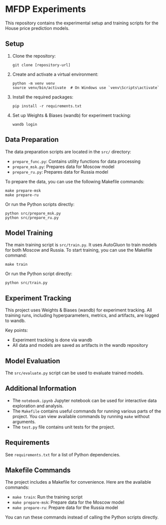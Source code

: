 # MFDP Experiments

This repository contains the experimental setup and training scripts for the House price prediction models.

## Setup

1. Clone the repository:

   ```
   git clone [repository-url]
   ```

2. Create and activate a virtual environment:

   ```
   python -m venv venv
   source venv/bin/activate  # On Windows use `venv\Scripts\activate`
   ```

3. Install the required packages:

   ```
   pip install -r requirements.txt
   ```

4. Set up Weights & Biases (wandb) for experiment tracking:
   ```
   wandb login
   ```

## Data Preparation

The data preparation scripts are located in the `src/` directory:

- `prepare_func.py`: Contains utility functions for data processing
- `prepare_msk.py`: Prepares data for Moscow model
- `prepare_ru.py`: Prepares data for Russia model

To prepare the data, you can use the following Makefile commands:

```
make prepare-msk
make prepare-ru
```

Or run the Python scripts directly:

```
python src/prepare_msk.py
python src/prepare_ru.py
```

## Model Training

The main training script is `src/train.py`. It uses AutoGluon to train models for both Moscow and Russia. To start training, you can use the Makefile command:

```
make train
```

Or run the Python script directly:

```
python src/train.py
```

## Experiment Tracking

This project uses Weights & Biases (wandb) for experiment tracking. All training runs, including hyperparameters, metrics, and artifacts, are logged to wandb.

Key points:

- Experiment tracking is done via wandb
- All data and models are saved as artifacts in the wandb repository

## Model Evaluation

The `src/evaluate.py` script can be used to evaluate trained models.

## Additional Information

- The `notebook.ipynb` Jupyter notebook can be used for interactive data exploration and analysis.
- The `Makefile` contains useful commands for running various parts of the project. You can view available commands by running `make` without arguments.
- The `test.py` file contains unit tests for the project.

## Requirements

See `requirements.txt` for a list of Python dependencies.

## Makefile Commands

The project includes a Makefile for convenience. Here are the available commands:

- `make train`: Run the training script
- `make prepare-msk`: Prepare data for the Moscow model
- `make prepare-ru`: Prepare data for the Russia model

You can run these commands instead of calling the Python scripts directly.
